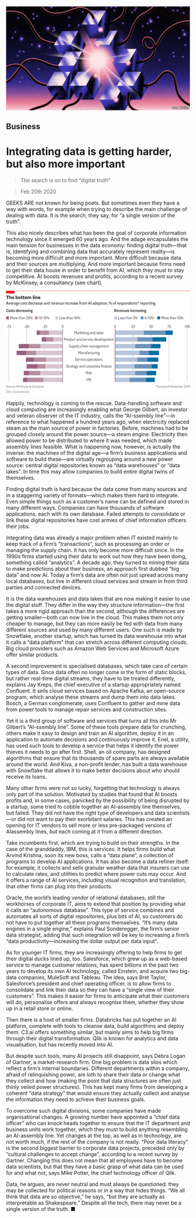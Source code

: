 ![](./images/20200222_SRD004_0.jpg)

## Business

# Integrating data is getting harder, but also more important

> The search is on to find “digital truth”

> Feb 20th 2020

GEEKS ARE not known for being poets. But sometimes even they have a way with words, for example when trying to describe the main challenge of dealing with data. It is the search, they say, for “a single version of the truth”.

This also nicely describes what has been the goal of corporate information technology since it emerged 60 years ago. And the adage encapsulates the main tension for businesses in the data economy: finding digital truth—that is, identifying and combining data that accurately represent reality—is becoming more difficult and more important. More difficult because data and their sources are multiplying. And more important because firms need to get their data house in order to benefit from AI, which they must to stay competitive. AI boosts revenues and profits, according to a recent survey by McKinsey, a consultancy (see chart).

![](./images/20200222_SRC017.png)

Happily, technology is coming to the rescue. Data-handling software and cloud computing are increasingly enabling what George Gilbert, an investor and veteran observer of the IT industry, calls the “AI-ssembly line”—in reference to what happened a hundred years ago, when electricity replaced steam as the main source of power in factories. Before, machines had to be grouped closely around the power source—a steam engine. Electricity then allowed power to be distributed to where it was needed, which made assembly lines feasible. What is happening now, however, is actually the inverse: the machines of the digital age—a firm’s business applications and software to build these—are virtually regrouping around a new power source: central digital repositories known as “data warehouses” or “data lakes”. In time this may allow companies to build entire digital twins of themselves.

Finding digital truth is hard because the data come from many sources and in a staggering variety of formats—which makes them hard to integrate. Even simple things such as a customer’s name can be defined and stored in many different ways. Companies can have thousands of software applications, each with its own database. Failed attempts to consolidate or link these digital repositories have cost armies of chief information officers their jobs.

Integrating data was already a major problem when IT existed mainly to keep track of a firm’s “transactions”, such as processing an order or managing the supply chain. It has only become more difficult since. In the 1990s firms started using their data to work out how they have been doing, something called “analytics”. A decade ago, they turned to mining their data to make predictions about their business, an approach first dubbed “big data” and now AI. Today a firm’s data are often not just spread across many local databases, but live in different cloud services and stream in from third parties and connected devices.

It is the data warehouses and data lakes that are now making it easier to use the digital stuff. They differ in the way they structure information—the first takes a more rigid approach than the second, although the differences are getting smaller—both can now live in the cloud. This makes them not only cheaper to manage, but they can more easily be fed with data from many different sources and used by many different users. One such is made by Snowflake, another startup, which has turned its data warehouse into what it calls a “data platform” that can stretch across different computing clouds. Big cloud providers such as Amazon Web Services and Microsoft Azure offer similar products.

A second improvement is specialised databases, which take care of certain types of data. Since data often no longer come in the form of static blocks, but rather real-time digital streams, they have to be treated differently, explains Jay Kreps, the chief executive of a startup appropriately named Confluent. It sells cloud services based on Apache Kafka, an open-source program, which analyse these streams and dump them into data lakes. Bosch, a German conglomerate, uses Confluent to gather and mine data from power tools to manage repair services and construction sites.

Yet it is a third group of software and services that turns all this into Mr Gilbert’s “AI-ssembly line”. Some of these tools prepare data for crunching, others make it easy to design and train an AI algorithm, deploy it in an application to automate decisions and continuously improve it. Enel, a utility, has used such tools to develop a service that helps it identify the power thieves it needs to go after first. Shell, an oil company, has designed algorithms that ensure that its thousands of spare parts are always available around the world. And Kiva, a non-profit lender, has built a data warehouse with Snowflake that allows it to make better decisions about who should receive its loans.

Many other firms were not so lucky, forgetting that technology is always only part of the solution. Motivated by studies that found that AI boosts profits and, in some cases, panicked by the possibility of being disrupted by a startup, some tried to cobble together an AI-assembly line themselves, but failed. They did not have the right type of developers and data scientists—or did not want to pay their exorbitant salaries. This has created an opening for IT vendors to sell more or less pre-packaged versions of AIassembly lines, but each coming at it from a different direction.

Take incumbents first, which are trying to build on their strengths. In the case of the granddaddy, IBM, this is services. It helps firms build what Arvind Krishna, soon its new boss, calls a “data plane”, a collection of programs to develop AI applications. It has also become a data refiner itself: for example, it collects and sells granular weather data that insurers can use to calculate rates, and utilities to predict where power cuts may occur. And it offers a range of AI services, including visual recognition and translation, that other firms can plug into their products.

Oracle, the world’s leading vendor of relational databases, still the workhorses of corporate IT, aims to extend that position by providing what it calls an “autonomous database”. This type of service combines and automates all sorts of digital repositories, plus bits of AI, so customers do not have to put together all these programs themselves. “It’s many data engines in a single engine,” explains Paul Sonderegger, the firm’s senior data strategist, adding that such integration will be key to increasing a firm’s “data productivity—increasing the dollar output per data input”.

As for younger IT firms, they are increasingly offering to help firms to get their digital ducks lined up, too. Salesforce, which grew up as a web-based service to manage customer relations, has spent billions in the past two years to develop its own AI technology, called Einstein, and acquire two big-data companies, MuleSoft and Tableau. The idea, says Bret Taylor, Salesforce’s president and chief operating officer, is to allow firms to consolidate and link their data so they can have a “single view of their customers”. This makes it easier for firms to anticipate what their customers will do, personalise offers and always recognise them, whether they show up in a retail store or online.

Then there is a host of smaller firms. Databricks has put together an AI platform, complete with tools to cleanse data, build algorithms and deploy them. C3.ai offers something similar, but mainly aims to help big firms through their digital transformation. Qlik is known for analytics and data visualisation, but has recently moved into AI.

But despite such tools, many AI projects still disappoint, says Debra Logan of Gartner, a market-research firm. One big problem is data silos which reflect a firm’s internal boundaries. Different departments within a company, afraid of relinquishing power, are loth to share their data or change what they collect and how (making the point that data structures are often just thinly veiled power structures). This has kept many firms from developing a coherent “data strategy” that would ensure they actually collect and analyse the information they need to achieve their business goals.

To overcome such digital divisions, some companies have made organisational changes. A growing number have appointed a “chief data officer” who can knock heads together to ensure that the IT department and business units work together, which they must to build anything resembling an AI-assembly line. Yet changes at the top, as well as in technology, are not worth much, if the rest of the company is not ready. “Poor data literacy” is the second biggest barrier to corporate data projects, preceded only by “cultural challenges to accept change”, according to a recent survey by Gartner. Changing this does not mean that all employees have to become data scientists, but that they have a basic grasp of what data can be used for and what not, says Mike Potter, the chief technology officer of Qlik.

Data, he argues, are never neutral and must always be questioned: they may be collected for political reasons or in a way that hides things. “We all think that data are so objective,” he says, “but they are actually as interpretable as Shakespeare.” Despite all the tech, there may never be a single version of the truth. ■